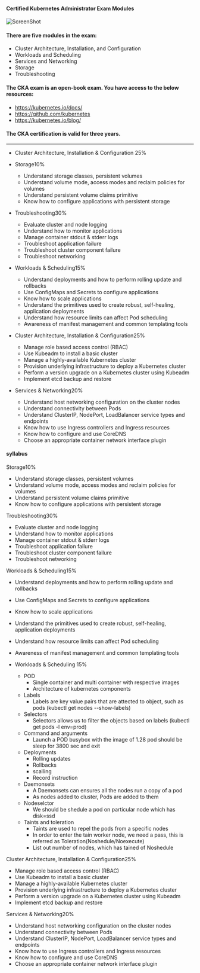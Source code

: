 

#### Certified Kubernetes Administrator Exam Modules


![ScreenShot](https://github.com/kumarrkslinux/kubernetes/blob/main/Exam/Exam.JPG)


#### There are five modules in the exam:

- Cluster Architecture, Installation, and Configuration
- Workloads and Scheduling
- Services and Networking
- Storage
- Troubleshooting

#### The CKA exam is an open-book exam. You have access to the below resources:

- https://kubernetes.io/docs/
- https://github.com/kubernetes
- https://kubernetes.io/blog/

#### The CKA certification is valid for three years.

-----------------------------------------------------------------------------
- Cluster Architecture, Installation & Configuration	25%


- Storage10%
  - Understand storage classes, persistent volumes
  - Understand volume mode, access modes and reclaim policies for volumes
  - Understand persistent volume claims primitive
  - Know how to configure applications with persistent storage

- Troubleshooting30%
  - Evaluate cluster and node logging
  - Understand how to monitor applications
  - Manage container stdout & stderr logs
  - Troubleshoot application failure
  - Troubleshoot cluster component failure
  - Troubleshoot networking

- Workloads & Scheduling15%
  - Understand deployments and how to perform rolling update and rollbacks
  - Use ConfigMaps and Secrets to configure applications
  - Know how to scale applications
  - Understand the primitives used to create robust, self-healing, application deployments
  - Understand how resource limits can affect Pod scheduling
  - Awareness of manifest management and common templating tools

- Cluster Architecture, Installation & Configuration25%
  - Manage role based access control (RBAC)
  - Use Kubeadm to install a basic cluster
  - Manage a highly-available Kubernetes cluster
  - Provision underlying infrastructure to deploy a Kubernetes cluster
  - Perform a version upgrade on a Kubernetes cluster using Kubeadm
  - Implement etcd backup and restore

- Services & Networking20%
  - Understand host networking configuration on the cluster nodes
  - Understand connectivity between Pods 
  - Understand ClusterIP, NodePort, LoadBalancer service types and endpoints
  - Know how to use Ingress controllers and Ingress resources 
  - Know how to configure and use CoreDNS
  - Choose an appropriate container network interface plugin
    
#### syllabus

Storage10%
  - Understand storage classes, persistent volumes
  - Understand volume mode, access modes and reclaim policies for volumes
  - Understand persistent volume claims primitive
  - Know how to configure applications with persistent storage

Troubleshooting30%
  - Evaluate cluster and node logging
  - Understand how to monitor applications
  - Manage container stdout & stderr logs
  - Troubleshoot application failure
  - Troubleshoot cluster component failure
  - Troubleshoot networking

Workloads & Scheduling15%
  - Understand deployments and how to perform rolling update and rollbacks
  - Use ConfigMaps and Secrets to configure applications 
  - Know how to scale applications
  - Understand the primitives used to create robust, self-healing, application deployments
  - Understand how resource limits can affect Pod scheduling
  - Awareness of manifest management and common templating tools
   
 - Workloads & Scheduling 15%
   - POD
      - Single container and multi container with respective images
      - Architecture of kubernetes components 
   - Labels 
      - Labels are key value pairs that are attected to object, such as pods  (kubectl get nodes --show-labels)
   - Selectors
      - Selectors allows us to filter the objects based on labels (kubectl get pods -l env=prod)
   - Command and arguments 
      - Launch a POD busybox with the image of 1.28 pod should be sleep for 3800 sec and exit
   - Deployments
      - Rolling updates 
      - Rollbacks 
      - scalling 
      - Record instruction 
   - Daemonsets
      -  A Daemonsets can ensures all the nodes run a copy of a pod
      -  As nodes added to cluster, Pods are added to them 
   - Nodeselctor
     - We should be shedule a pod on particular node which has disk=ssd
   - Taints and toleration 
     - Taints are used to repel the pods from a specific nodes
     - In order to enter the tain worker node, we need a pass, this is referred as Toleration(Noshedule/Noexecute)
     - List out number of nodes, which has tained of Noshedule 


Cluster Architecture, Installation & Configuration25%
  - Manage role based access control (RBAC)
  - Use Kubeadm to install a basic cluster
  - Manage a highly-available Kubernetes cluster
  - Provision underlying infrastructure to deploy a Kubernetes cluster
  - Perform a version upgrade on a Kubernetes cluster using Kubeadm
  - Implement etcd backup and restore

Services & Networking20%
  - Understand host networking configuration on the cluster nodes
  - Understand connectivity between Pods
  - Understand ClusterIP, NodePort, LoadBalancer service types and endpoints
  - Know how to use Ingress controllers and Ingress resources
  - Know how to configure and use CoreDNS
  - Choose an appropriate container network interface plugin
  
